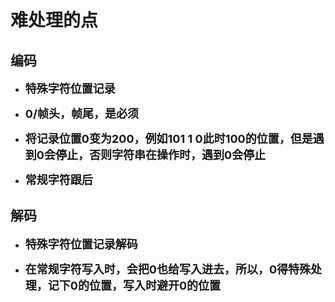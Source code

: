 # 难处理的点
## 编码
+ __<font size="4"> 特殊字符位置记录 </font>__

+ __<font size="4"> 0/帧头，帧尾，是必须 </font>__

+ __<font size="4"> 将记录位置0变为200，例如101 1 0此时100的位置，但是遇到0会停止，否则字符串在操作时，遇到0会停止 </font>__


+ __<font size="4"> 常规字符跟后 </font>__

## 解码
+ __<font size="4"> 特殊字符位置记录解码 </font>__

+ __<font size="4"> 在常规字符写入时，会把0也给写入进去，所以，0得特殊处理，记下0的位置，写入时避开0的位置</font>__